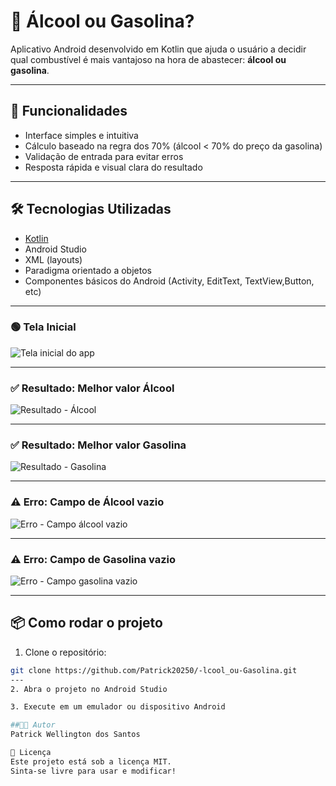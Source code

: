 # 🚗 Álcool ou Gasolina?

Aplicativo Android desenvolvido em Kotlin que ajuda o usuário a decidir qual combustível é mais vantajoso na hora de abastecer: **álcool ou gasolina**.

---

## 📱 Funcionalidades

- Interface simples e intuitiva
- Cálculo baseado na regra dos 70% (álcool < 70% do preço da gasolina)
- Validação de entrada para evitar erros
- Resposta rápida e visual clara do resultado

---

## 🛠️ Tecnologias Utilizadas

- [Kotlin](https://kotlinlang.org/)
- Android Studio
- XML (layouts)
- Paradigma orientado a objetos
- Componentes básicos do Android (Activity, EditText, TextView,Button, etc)

---
### 🟢 Tela Inicial
![Tela inicial do app](https://github.com/user-attachments/assets/c3504271-98fc-47f7-97d9-d008f268cb14)

---

### ✅ Resultado: Melhor valor Álcool
![Resultado - Álcool](https://github.com/user-attachments/assets/21ead76e-274b-4526-ac22-1f802a861e8b)

---

### ✅ Resultado: Melhor valor Gasolina
![Resultado - Gasolina](https://github.com/user-attachments/assets/885f9bcf-06ee-4b2a-99dc-0d80bbe317b5)

---

### ⚠️ Erro: Campo de Álcool vazio
![Erro - Campo álcool vazio](https://github.com/user-attachments/assets/0b7521bd-679b-458a-a8c9-a788796f3896)

---

### ⚠️ Erro: Campo de Gasolina vazio
![Erro - Campo gasolina vazio](https://github.com/user-attachments/assets/c116c205-13eb-4fbf-aa43-f802b13f0cb8)



---


## 📦 Como rodar o projeto

1. Clone o repositório:
```bash
git clone https://github.com/Patrick20250/-lcool_ou-Gasolina.git
---
2. Abra o projeto no Android Studio

3. Execute em um emulador ou dispositivo Android

##👨‍💻 Autor
Patrick Wellington dos Santos

📝 Licença
Este projeto está sob a licença MIT.
Sinta-se livre para usar e modificar!

